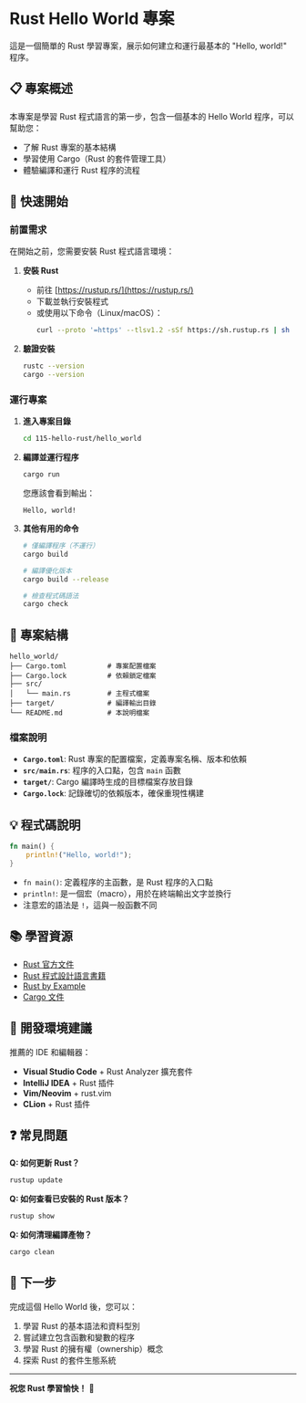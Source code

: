 # Rust Hello World 專案

這是一個簡單的 Rust 學習專案，展示如何建立和運行最基本的 "Hello, world!" 程序。

## 📋 專案概述

本專案是學習 Rust 程式語言的第一步，包含一個基本的 Hello World 程序，可以幫助您：
- 了解 Rust 專案的基本結構
- 學習使用 Cargo（Rust 的套件管理工具）
- 體驗編譯和運行 Rust 程序的流程

## 🚀 快速開始

### 前置需求

在開始之前，您需要安裝 Rust 程式語言環境：

1. **安裝 Rust**
   - 前往 [https://rustup.rs/](https://rustup.rs/) 
   - 下載並執行安裝程式
   - 或使用以下命令（Linux/macOS）：
     ```bash
     curl --proto '=https' --tlsv1.2 -sSf https://sh.rustup.rs | sh
     ```

2. **驗證安裝**
   ```bash
   rustc --version
   cargo --version
   ```

### 運行專案

1. **進入專案目錄**
   ```bash
   cd 115-hello-rust/hello_world
   ```

2. **編譯並運行程序**
   ```bash
   cargo run
   ```
   
   您應該會看到輸出：
   ```
   Hello, world!
   ```

3. **其他有用的命令**
   ```bash
   # 僅編譯程序（不運行）
   cargo build
   
   # 編譯優化版本
   cargo build --release
   
   # 檢查程式碼語法
   cargo check
   ```

## 📁 專案結構

```
hello_world/
├── Cargo.toml          # 專案配置檔案
├── Cargo.lock          # 依賴鎖定檔案
├── src/
│   └── main.rs         # 主程式檔案
├── target/             # 編譯輸出目錄
└── README.md           # 本說明檔案
```

### 檔案說明

- **`Cargo.toml`**: Rust 專案的配置檔案，定義專案名稱、版本和依賴
- **`src/main.rs`**: 程序的入口點，包含 `main` 函數
- **`target/`**: Cargo 編譯時生成的目標檔案存放目錄
- **`Cargo.lock`**: 記錄確切的依賴版本，確保重現性構建

## 💡 程式碼說明

```rust
fn main() {
    println!("Hello, world!");
}
```

- `fn main()`: 定義程序的主函數，是 Rust 程序的入口點
- `println!`: 是一個宏（macro），用於在終端輸出文字並換行
- 注意宏的語法是 `!`，這與一般函數不同

## 📚 學習資源

- [Rust 官方文件](https://doc.rust-lang.org/)
- [Rust 程式設計語言書籍](https://doc.rust-lang.org/book/)
- [Rust by Example](https://doc.rust-lang.org/rust-by-example/)
- [Cargo 文件](https://doc.rust-lang.org/cargo/)

## 🔧 開發環境建議

推薦的 IDE 和編輯器：
- **Visual Studio Code** + Rust Analyzer 擴充套件
- **IntelliJ IDEA** + Rust 插件
- **Vim/Neovim** + rust.vim
- **CLion** + Rust 插件

## ❓ 常見問題

**Q: 如何更新 Rust？**
```bash
rustup update
```

**Q: 如何查看已安裝的 Rust 版本？**
```bash
rustup show
```

**Q: 如何清理編譯產物？**
```bash
cargo clean
```

## 📝 下一步

完成這個 Hello World 後，您可以：
1. 學習 Rust 的基本語法和資料型別
2. 嘗試建立包含函數和變數的程序
3. 學習 Rust 的擁有權（ownership）概念
4. 探索 Rust 的套件生態系統

---

**祝您 Rust 學習愉快！** 🦀 